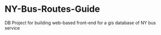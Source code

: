 # NY-Bus-Routes-Guide
DB Project for building web-based front-end for a gis database of NY bus service
